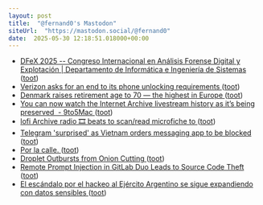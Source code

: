```yaml
---
layout: post
title:  "@fernand0's Mastodon"
siteUrl:  "https://mastodon.social/@fernand0"
date:  2025-05-30 12:18:51.018000+00:00
---
```

*  [DFeX 2025 -- Congreso Internacional en Análisis Forense Digital y Explotación \| Departamento de Informática e Ingeniería de Sistemas ](https://diis.unizar.es/es/noticias/dfex-2025-congreso-internacional-en-analisis-forense-digital-y-explotacio) ([toot](https://mastodon.social/@fernand0/114596743152539690))
*  [Verizon asks for an end to its phone unlocking requirements   ](https://www.lightreading.com/smartphones-devices/verizon-asks-for-an-end-to-its-phone-unlocking-requirements) ([toot](https://mastodon.social/@fernand0/114596547786281616))
*  [Denmark raises retirement age to 70 — the highest in Europe ](https://edition.cnn.com/2025/05/23/business/denmark-retirement-age-rise-70-intl-scl) ([toot](https://mastodon.social/@fernand0/114596373290906630))
*  [You can now watch the Internet Archive livestream history as it’s being preserved  - 9to5Mac ](https://9to5mac.com/2025/05/21/you-can-now-watch-the-internet-archive-livestream-history-as-its-being-preserved) ([toot](https://mastodon.social/@fernand0/114596076424688819))
*  [lofi Archive radio 🎞️ beats to scan/read microfiche to ](https://www.youtube.com/live/aPg2V5RVh7) ([toot](https://mastodon.social/@fernand0/114595764234254603))
*  [Telegram &#39;surprised&#39; as Vietnam orders messaging app to be blocked   ](https://www.reuters.com/sustainability/society-equity/vietnam-acts-block-messaging-app-telegram-government-document-seen-by-reuters-2025-05-23/) ([toot](https://mastodon.social/@fernand0/114594183543241944))
*  [Por la calle. ](https://avecesunafoto.wordpress.com/2025/05/29/por-la-calle) ([toot](https://mastodon.social/@fernand0/114592396053464293))
*  [Droplet Outbursts from Onion Cutting ](https://arxiv.org/abs/2505.0601) ([toot](https://mastodon.social/@fernand0/114592210442139688))
*  [Remote Prompt Injection in GitLab Duo Leads to Source Code Theft ](https://simonwillison.net/2025/May/23/remote-prompt-injection-in-gitlab-duo) ([toot](https://mastodon.social/@fernand0/114591997816799007))
*  [El escándalo por el hackeo al Ejército Argentino se sigue expandiendo con datos sensibles ](https://www.elesquiu.com/nacionales/2025/5/20/el-escandalo-por-el-hackeo-al-ejercito-argentino-se-sigue-expandiendo-con-datos-sensibles-554754.htm) ([toot](https://mastodon.social/@fernand0/114591737478710989))
